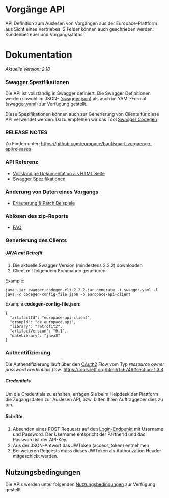 # Vorgänge API

API Definition zum Auslesen von Vorgängen aus der Europace-Plattform aus Sicht eines Vertriebes. 2 Felder können auch geschrieben werden: Kundenbetreuer und Vorgangsstatus.

# Dokumentation

*Aktuelle Version: 2.18*

### Swagger Spezifikationen
Die API ist vollständig in Swagger definiert. Die Swagger Definitionen werden sowohl im JSON- ([swagger.json](https://raw.githubusercontent.com/europace/baufismart-vorgaenge-api/master/swagger.json)) als auch im YAML-Format ([swagger.yaml](https://raw.githubusercontent.com/europace/baufismart-vorgaenge-api/master/swagger.yaml)) zur Verfügung gestellt.

Diese Spezifikationen können auch zur Generierung von Clients für diese API verwendet
werden. Dazu empfehlen wir das Tool [Swagger Codegen](https://github.com/swagger-api/swagger-codegen)

### RELEASE NOTES

Zu Finden unter: https://github.com/europace/baufismart-vorgaenge-api/releases

### API Referenz

- [Vollständige Dokumentation als HTML Seite](https://europace.github.io/baufismart-vorgaenge-api/docs/index.html)
- [Swagger Spezifikationen](https://raw.githubusercontent.com/europace/baufismart-vorgaenge-api/master/swagger.yaml)

### Änderung von Daten eines Vorgangs

- [Erläuterung & Patch Beispiele](https://github.com/europace/baufismart-vorgaenge-api/blob/master/docs/patch.md)

### Ablösen des zip-Reports

- [FAQ](https://github.com/europace/baufismart-vorgaenge-api/blob/master/zip%20Report%20mit%20der%20Vorgaenge%20API%20abl%C3%B6sen)


### Generierung des Clients
##### JAVA mit Retrofit

1. Die aktuelle Swagger Version (mindestens 2.2.2) downloaden
2. Client mit folgendem Kommando generieren:

Example:
```
java -jar swagger-codegen-cli-2.2.2.jar generate -i swagger.yaml -l java -c codegen-config-file.json -o europace-api-client
```

Example **codegen-config-file.json**:

```
{
  "artifactId": "europace-api-client",
  "groupId": "de.europace.api",
  "library": "retrofit2",
  "artifactVersion": "0.1",
  "dateLibrary": "java8"
}

```

### Authentifizierung

Die Authentifizierung läuft über den [OAuth2](https://oauth.net/2/) Flow vom Typ *ressource owner password credentials flow*.
https://tools.ietf.org/html/rfc6749#section-1.3.3

##### Credentials
Um die Credentials zu erhalten, erfagen Sie beim Helpdesk der Plattform die Zugangsdaten zur Auslesen API, bzw. bitten Ihren Auftraggeber dies zu tun.

##### Schritte
1. Absenden eines POST Requests auf den [Login-Endpunkt](https://htmlpreview.github.io/?https://raw.githubusercontent.com/europace/baufismart-vorgaenge-api/master/docs/index.html#_oauth2) mit Username und Password. Der Username entspricht der PartnerId und das Password ist der API-Key.
2. Aus der JSON-Antwort das JWToken (access_token) entnehmen
3. Bei weiteren Requests muss dieses JWToken als Authorization Header mitgeschickt werden.

## Nutzungsbedingungen
Die APIs werden unter folgenden [Nutzungsbedingungen](https://docs.api.europace.de/nutzungsbedingungen/) zur Verfügung gestellt
